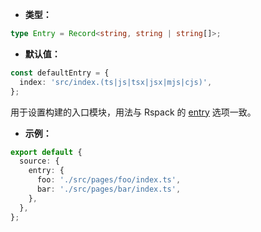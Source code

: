 - **类型：**

```ts
type Entry = Record<string, string | string[]>;
```

- **默认值：**

```ts
const defaultEntry = {
  index: 'src/index.(ts|js|tsx|jsx|mjs|cjs)',
};
```

用于设置构建的入口模块，用法与 Rspack 的 [entry](https://rspack.dev/config/entry) 选项一致。

- **示例：**

```ts
export default {
  source: {
    entry: {
      foo: './src/pages/foo/index.ts',
      bar: './src/pages/bar/index.ts',
    },
  },
};
```
